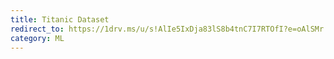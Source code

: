 ```yaml
---
title: Titanic Dataset
redirect_to: https://1drv.ms/u/s!AlIe5IxDja83lS8b4tnC7I7RTOfI?e=oAlSMr
category: ML
---
```

